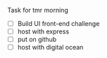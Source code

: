 Task for tmr morning

- [ ] Build UI front-end challenge
- [ ] host with express
- [ ] put on github
- [ ] host with digital ocean
